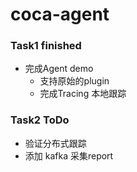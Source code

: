 # coca-agent

### Task1 finished
* 完成Agent demo 
  * 支持原始的plugin
  * 完成Tracing 本地跟踪
### Task2 ToDo
  * 验证分布式跟踪
  * 添加 kafka 采集report
